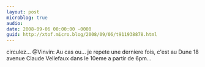 ```yaml
---
layout: post
microblog: true
audio: 
date: 2008-09-06 00:00:00 -0000
guid: http://xtof.micro.blog/2008/09/06/t911938878.html
---
```

circulez... @Vinvin: Au cas ou... je repete une derniere fois, c'est au Dune 18 avenue Claude Vellefaux dans le 10eme a partir de 6pm...

